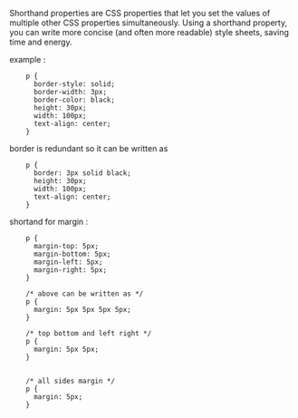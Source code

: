 Shorthand properties are CSS properties that let you set the values of multiple other CSS properties simultaneously. 
Using a shorthand property, you can write more concise (and often more readable) style sheets, saving time and energy.

example : 

        p {
          border-style: solid;
          border-width: 3px;
          border-color: black;
          height: 30px;
          width: 100px;
          text-align: center;
        }

border is redundant so it can be written as 

        p {
          border: 3px solid black;
          height: 30px;
          width: 100px;
          text-align: center;
        }



shortand for margin :

        p {
          margin-top: 5px;
          margin-bottom: 5px;
          margin-left: 5px;
          margin-right: 5px;
        }

        /* above can be written as */
        p {
          margin: 5px 5px 5px 5px;
        }

        /* top bottom and left right */
        p {
          margin: 5px 5px;
        } 


        /* all sides margin */
        p {
          margin: 5px;
        }
